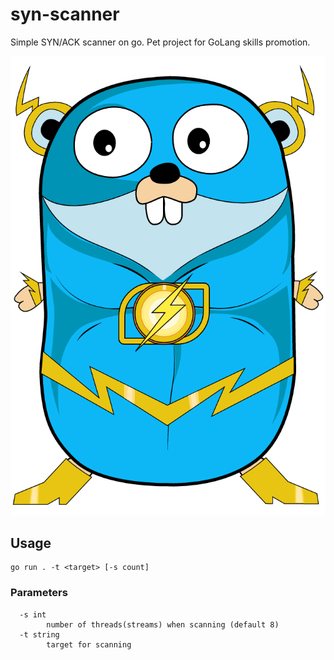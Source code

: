 # syn-scanner
Simple SYN/ACK scanner on go.
Pet project for GoLang skills promotion.

![icon.svg](assets/icon.png)

## Usage
``` shell
go run . -t <target> [-s count]
```

### Parameters
```
  -s int
        number of threads(streams) when scanning (default 8)
  -t string
        target for scanning
```
